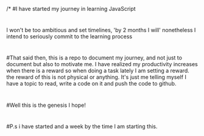 /*
#I have started my journey in learning JavaScript
#
I won't be too ambitious and set timelines, 'by 2 months I will'
nonetheless I intend to seriously commit to the learning process
#
#That said then, this is a repo to document my journey, and not just to document but also
to motivate me. I have realized my productivity increases when there is a reward so when doing a task lately I am setting a reward. the reward of this is not physical or anything. It's just me telling myself I have a topic to read, write a code on it and push the code to github.
#
#Well this is the genesis I hope!
#
#P.s i have started and a week by the time I am starting this.
